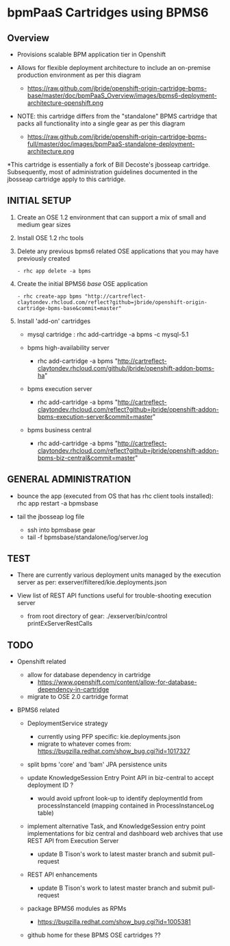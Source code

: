 bpmPaaS Cartridges using BPMS6
==============================

Overview
------------------
* Provisions scalable BPM application tier in Openshift
* Allows for flexible deployment architecture to include an on-premise production environment as per this diagram

    - https://raw.github.com/jbride/openshift-origin-cartridge-bpms-base/master/doc/bpmPaaS_Overview/images/bpms6-deployment-architecture-openshift.png

* NOTE:  this cartridge differs from the "standalone" BPMS cartridge that packs all functionality into a single gear as per this diagram

    - https://raw.github.com/jbride/openshift-origin-cartridge-bpms-full/master/doc/images/bpmPaaS-standalone-deployment-architecture.png

*This cartridge is essentially a fork of Bill Decoste's jbosseap cartridge.  Subsequently, most of administration guidelines documented in the jbosseap cartridge apply to this cartridge.


INITIAL SETUP
-----------------
1.  Create an OSE 1.2 environment that can support a mix of small and medium gear sizes
2.  Install OSE 1.2 rhc tools

3.  Delete any previous bpms6 related OSE applications that you may have previously created

        - rhc app delete -a bpms

4.  Create the initial BPMS6 *base* OSE application

        - rhc create-app bpms "http://cartreflect-claytondev.rhcloud.com/reflect?github=jbride/openshift-origin-cartridge-bpms-base&commit=master"

5.  Install 'add-on' cartridges
    
    - mysql cartridge :     rhc add-cartridge -a bpms -c mysql-5.1

    - bpms high-availability server
        - rhc add-cartridge -a bpms "http://cartreflect-claytondev.rhcloud.com/github/jbride/openshift-addon-bpms-ha"

    - bpms execution server
        - rhc add-cartridge -a bpms "http://cartreflect-claytondev.rhcloud.com/reflect?github=jbride/openshift-addon-bpms-execution-server&commit=master" 

    - bpms business central
        - rhc add-cartridge -a bpms "http://cartreflect-claytondev.rhcloud.com/reflect?github=jbride/openshift-addon-bpms-biz-central&commit=master" 



GENERAL ADMINISTRATION          
--------------------
  - bounce the app
    (executed from OS that has rhc client tools installed):   rhc app restart -a bpmsbase

  - tail the jbosseap log file
    - ssh into bpmsbase gear
    - tail -f bpmsbase/standalone/log/server.log


TEST
--------------------
* There are currently various deployment units managed by the execution server as per:  exserver/filtered/kie.deployments.json
* View list of REST API functions useful for trouble-shooting execution server

    - from root directory of gear:   ./exserver/bin/control printExServerRestCalls

  
    
    
TODO
----
  - Openshift related
    - allow for database dependency in cartridge
        - https://www.openshift.com/content/allow-for-database-dependency-in-cartridge
    - migrate to OSE 2.0 cartridge format

  - BPMS6 related

    - DeploymentService strategy
        - currently using PFP specific:  kie.deployments.json
        - migrate to whatever comes from: https://bugzilla.redhat.com/show_bug.cgi?id=1017327

    - split bpms 'core' and 'bam' JPA persistence units

    - update KnowledgeSession Entry Point API in biz-central to accept deployment ID ?
        - would avoid upfront look-up to identify deploymentId from processInstanceId (mapping contained in ProcessInstanceLog table)

    - implement alternative Task, and KnowledgeSession entry point implementations for biz central and dashboard web archives that use REST API from Execution Server
        - update B Tison's work to latest master branch and submit pull-request 

    - REST API enhancements
        - update B Tison's work to latest master branch and submit pull-request 

    - package BPMS6 modules as RPMs
        - https://bugzilla.redhat.com/show_bug.cgi?id=1005381

    - github home for these BPMS OSE cartridges ??

